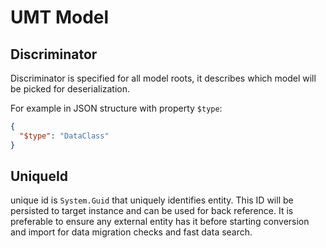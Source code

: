 # UMT Model

## Discriminator

Discriminator is specified for all model roots, it describes which model will be picked for deserialization.

For example in JSON structure with property `$type`:

```json
{
  "$type": "DataClass"
}
```

## UniqueId

unique id is `System.Guid` that uniquely identifies entity. This ID will be persisted to target instance and can be used for back reference. It is preferable to ensure any external entity has it before starting conversion and import for data migration checks and fast data search.
